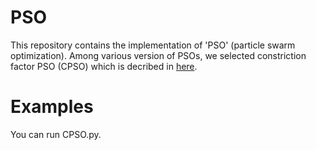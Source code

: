 # PSO
This repository contains the implementation of 'PSO' (particle swarm optimization). Among various version of PSOs, we selected constriction factor PSO (CPSO) which is decribed in [here](https://ieeexplore.ieee.org/document/870279).


# Examples
You can run CPSO.py.
